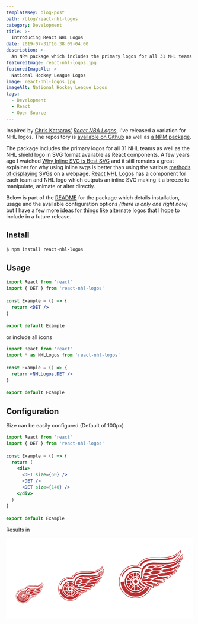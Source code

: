 ```yaml
---
templateKey: blog-post
path: /blog/react-nhl-logos
category: Development
title: >-
  Introducing React NHL Logos
date: 2019-07-31T16:38:09-04:00
description: >-
  An NPM package which includes the primary logos for all 31 NHL teams as well as the NHL shield logo in SVG format available as React components. React NHL Logos has a component for each team and NHL logo which outputs an inline SVG making it a breeze to manipulate, animate or alter directly.
featuredImage: react-nhl-logos.jpg
featuredImageAlt: >-
  National Hockey League Logos
image: react-nhl-logos.jpg
imageAlt: National Hockey League Logos
tags:
  - Development
  - React
  - Open Source
---
```


Inspired by [Chris Katsaras'](https://github.com/ChrisKatsaras) [_React NBA Logos_](https://github.com/ChrisKatsaras/react-nba-logos), I've released a variation for NHL logos. The repository is [available on Github](https://github.com/bradmcgonigle/react-nhl-logos) as well as [a NPM package](https://www.npmjs.com/package/react-nhl-logos).

The package includes the primary logos for all 31 NHL teams as well as the NHL shield logo in SVG format available as React components. A few years ago I watched [Why Inline SVG is Best SVG](https://www.youtube.com/watch?v=af4ZQJ14yu8) and it still remains a great explainer for why using inline svgs is better than using the various [methods of displaying SVGs](https://css-tricks.com/using-svg) on a webpage. [React NHL Logos](https://github.com/bradmcgonigle/react-nhl-logos) has a component for each team and NHL logo which outputs an inline SVG making it a breeze to manipulate, animate or alter directly.

Below is part of the [README](https://github.com/BradMcGonigle/react-nhl-logos/blob/master/README.md) for the package which details installation, usage and the available configuration options _(there is only one right now)_ but I have a few more ideas for things like alternate logos that I hope to include in a future release.

## Install

```shell
$ npm install react-nhl-logos
```

## Usage

```jsx
import React from 'react'
import { DET } from 'react-nhl-logos'

const Example = () => {
  return <DET />
}

export default Example
```

or include all icons

```jsx
import React from 'react'
import * as NHLLogos from 'react-nhl-logos'

const Example = () => {
  return <NHLLogos.DET />
}

export default Example
```

## Configuration

Size can be easily configured (Default of 100px)

```jsx
import React from 'react'
import { DET } from 'react-nhl-logos'

const Example = () => {
  return (
    <div>
      <DET size={60} />
      <DET />
      <DET size={140} />
    </div>
  )
}

export default Example
```

Results in

![Detriot Red Wings logo sizes](red-wings-sizes.png)
